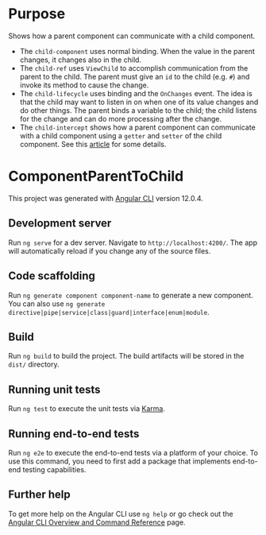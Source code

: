 # Purpose

Shows how a parent component can communicate with a child component.

- The `child-component` uses normal binding. When the value in the parent changes, it changes also in the child.
- The `child-ref` uses `ViewChild` to accomplish communication from the parent to the child. The parent must give an `id` to the child (e.g. `#`) and invoke its method to cause the change.
- The `child-lifecycle` uses binding and the `OnChanges` event. The idea is that the child may want to listen in on when one of its value changes and do other things. The parent binds a variable to the child; the child listens for the change and can do more processing after the change.
- The `child-intercept` shows how a parent component can communicate with a child component using a `getter` and `setter` of the child component. See this [article](https://angular.io/guide/component-interaction#intercept-input-property-changes-with-a-setter) for some details.

# ComponentParentToChild

This project was generated with [Angular CLI](https://github.com/angular/angular-cli) version 12.0.4.

## Development server

Run `ng serve` for a dev server. Navigate to `http://localhost:4200/`. The app will automatically reload if you change any of the source files.

## Code scaffolding

Run `ng generate component component-name` to generate a new component. You can also use `ng generate directive|pipe|service|class|guard|interface|enum|module`.

## Build

Run `ng build` to build the project. The build artifacts will be stored in the `dist/` directory.

## Running unit tests

Run `ng test` to execute the unit tests via [Karma](https://karma-runner.github.io).

## Running end-to-end tests

Run `ng e2e` to execute the end-to-end tests via a platform of your choice. To use this command, you need to first add a package that implements end-to-end testing capabilities.

## Further help

To get more help on the Angular CLI use `ng help` or go check out the [Angular CLI Overview and Command Reference](https://angular.io/cli) page.
